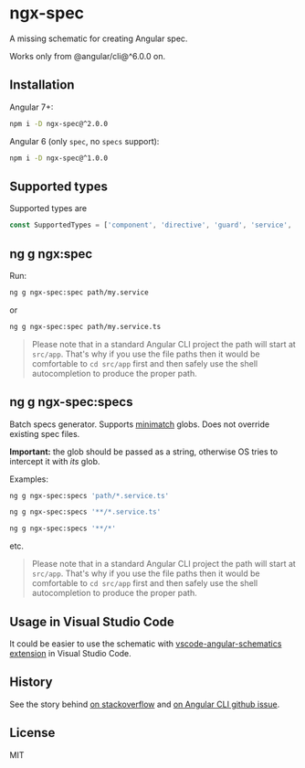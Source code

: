 # ngx-spec

A missing schematic for creating Angular spec.

Works only from @angular/cli@^6.0.0 on.

## Installation

Angular 7+:

```sh
npm i -D ngx-spec@^2.0.0
```

Angular 6 (only `spec`, no `specs` support):

```sh
npm i -D ngx-spec@^1.0.0
```

## Supported types

Supported types are

```ts
const SupportedTypes = ['component', 'directive', 'guard', 'service', 'pipe'];
```

## ng g ngx:spec

Run:

```sh
ng g ngx-spec:spec path/my.service
```

or

```sh
ng g ngx-spec:spec path/my.service.ts
```

> Please note that in a standard Angular CLI project the path will start at `src/app`. That's why if you use the file paths then it would be comfortable to `cd src/app` first and then safely use the shell autocompletion to produce the proper path.

## ng g ngx-spec:specs

Batch specs generator. Supports [minimatch](https://github.com/isaacs/minimatch) globs. Does not override existing spec files.

**Important:** the glob should be passed as a string, otherwise OS tries to intercept it with *its* glob.

Examples:

```sh
ng g ngx-spec:specs 'path/*.service.ts'
```

```sh
ng g ngx-spec:specs '**/*.service.ts'
```

```sh
ng g ngx-spec:specs '**/*'
```

etc. 

> Please note that in a standard Angular CLI project the path will start at `src/app`. That's why if you use the file paths then it would be comfortable to `cd src/app` first and then safely use the shell autocompletion to produce the proper path.

## Usage in Visual Studio Code

It could be easier to use the schematic with [vscode-angular-schematics extension](https://github.com/cyrilletuzi/vscode-angular-schematics) in Visual Studio Code.

## History

See the story behind [on stackoverflow](https://stackoverflow.com/q/46276055/1990451) and [on Angular CLI github issue](https://github.com/angular/angular-cli/issues/7727).

## License

MIT
